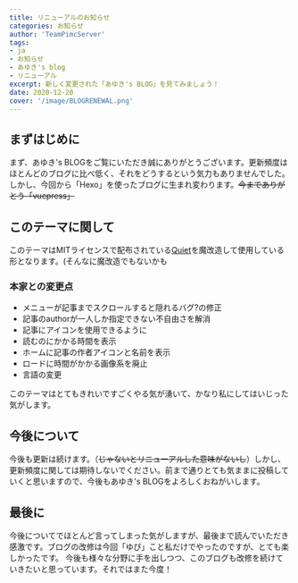 ```yaml
---
title: リニューアルのお知らせ
categories: お知らせ
author: 'TeamPimcServer'
tags:
- ja
- お知らせ
- あゆき's blog
- リニューアル
excerpt: 新しく変更された「あゆき's BLOG」を見てみましょう！
date: 2020-12-20
cover: '/image/BLOGRENEWAL.png'
---
```


## まずはじめに

まず、あゆき's BLOGをご覧にいただき誠にありがとうございます。更新頻度はほとんどのブログに比べ低く、それをどうするという気力もありませんでした。
しかし、今回から「Hexo」を使ったブログに生まれ変わります。~~今までありがとう「vuepress」~~

## このテーマに関して

このテーマはMITライセンスで配布されている[Quiet](https://github.com/qiaobug/hexo-theme-quiet)を魔改造して使用している形となります。(そんなに魔改造でもないかも

### 本家との変更点

- メニューが記事までスクロールすると隠れるバグ?の修正
- 記事のauthorが一人しか指定できない不自由さを解消
- 記事にアイコンを使用できるように
- 読むのにかかる時間を表示
- ホームに記事の作者アイコンと名前を表示
- ロードに時間がかかる画像系を廃止
- 言語の変更

このテーマはとてもきれいですごくやる気が湧いて、かなり私にしてはいじった気がします。

## 今後について

今後も更新は続けます。（~~じゃないとリニューアルした意味がないし~~）しかし、更新頻度に関しては期待しないでください。前まで通りとても気ままに投稿していくと思いますので、今後もあゆき's BLOGをよろしくおねがいします。

## 最後に

今後についてでほとんど言ってしまった気がしますが、最後まで読んでいただき感激です。ブログの改修は今回「ゆぴ」こと私だけでやったのですが、とても楽しかったです。
今後も様々な分野に手を出しつつ、このブログも改修を続けていきたいと思っています。それではまた今度！